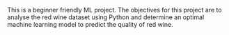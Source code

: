 This is a beginner friendly ML project. The objectives for this project are to analyse the red wine dataset using Python and determine an optimal machine learning model to predict the quality of red wine.